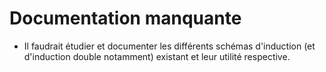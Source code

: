 # Documentation manquante

- Il faudrait étudier et documenter les différents schémas d'induction (et d'induction double notamment) existant
et leur utilité respective.
